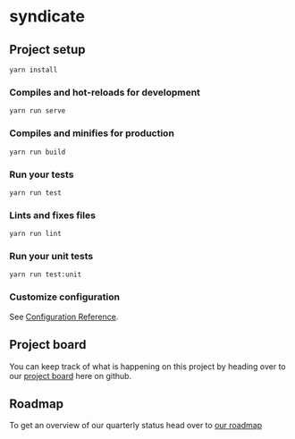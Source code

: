 # syndicate

## Project setup
```
yarn install
```

### Compiles and hot-reloads for development
```
yarn run serve
```

### Compiles and minifies for production
```
yarn run build
```

### Run your tests
```
yarn run test
```

### Lints and fixes files
```
yarn run lint
```

### Run your unit tests
```
yarn run test:unit
```

### Customize configuration
See [Configuration Reference](https://cli.vuejs.org/config/).

## Project board

You can keep track of what is happening on this project by heading over to our [project board](https://github.com/orgs/meetunion/projects/1) here on github.

## Roadmap

To get an overview of our quarterly status head over to [our roadmap](https://www.notion.so/donesunday/0e521376ccd94e3db36ddce44e115abd?v=9f78a1eb5e3e45558d91620772d2ace1)
